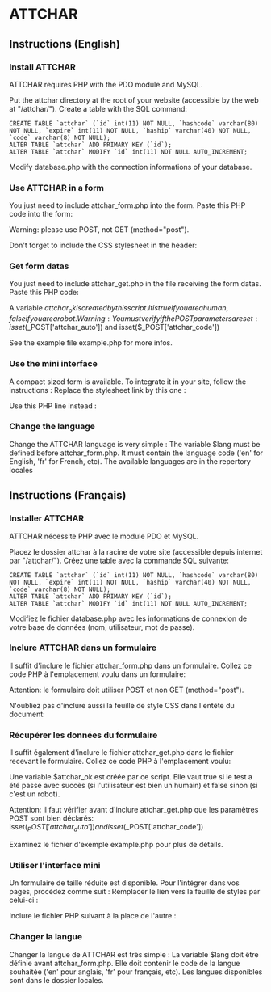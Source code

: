 # ATTCHAR
## Instructions (English)
### Install ATTCHAR
ATTCHAR requires PHP with the PDO module and MySQL.

Put the attchar directory at the root of your website (accessible by the web at "/attchar/").
Create a table with the SQL command:

	CREATE TABLE `attchar` (`id` int(11) NOT NULL, `hashcode` varchar(80) NOT NULL, `expire` int(11) NOT NULL, `haship` varchar(40) NOT NULL, `code` varchar(8) NOT NULL);
	ALTER TABLE `attchar` ADD PRIMARY KEY (`id`);
	ALTER TABLE `attchar` MODIFY `id` int(11) NOT NULL AUTO_INCREMENT;

Modify database.php with the connection informations of your database.

### Use ATTCHAR in a form
You just need to include attchar_form.php into the form.
Paste this PHP code into the form:
	<?php include($_SERVER['DOCUMENT_ROOT'].'/attchar/attchar_form.php'); ?>

Warning: please use POST, not GET (method="post").

Don't forget to include the CSS stylesheet in the header:
	<link rel="stylesheet" href="/attchar/attchar.css" />

### Get form datas
You just need to include attchar_get.php in the file receiving the form datas.
Paste this PHP code:
	<?php include($_SERVER['DOCUMENT_ROOT'].'/attchar/attchar_get.php'); ?>

A variable $attchar_ok is created by this script.
It is true if you are a human, false if you are a robot.
Warning: You must verify if the POST parameters are set:
	isset($_POST['attchar_auto']) and isset($_POST['attchar_code'])

See the example file example.php for more infos.

### Use the mini interface
A compact sized form is available. To integrate it in your site, follow the instructions :
Replace the stylesheet link by this one :
	<link rel="stylesheet" href="/attchar/attchar_mini.css" />

Use this PHP line instead :
	<?php include($_SERVER['DOCUMENT_ROOT'].'/attchar/attchar_mini_form.php'); ?>

### Change the language
Change the ATTCHAR language is very simple :
The variable $lang must be defined before attchar_form.php. It must contain the language code ('en' for English, 'fr' for French, etc).
The available languages are in the repertory locales

## Instructions (Français)
### Installer ATTCHAR
ATTCHAR nécessite PHP avec le module PDO et MySQL.

Placez le dossier attchar à la racine de votre site (accessible depuis internet par "/attchar/").
Créez une table avec la commande SQL suivante:

	CREATE TABLE `attchar` (`id` int(11) NOT NULL, `hashcode` varchar(80) NOT NULL, `expire` int(11) NOT NULL, `haship` varchar(40) NOT NULL, `code` varchar(8) NOT NULL);
	ALTER TABLE `attchar` ADD PRIMARY KEY (`id`);
	ALTER TABLE `attchar` MODIFY `id` int(11) NOT NULL AUTO_INCREMENT;

Modifiez le fichier database.php avec les informations de connexion de votre base de données (nom, utilisateur, mot de passe).

### Inclure ATTCHAR dans un formulaire
Il suffit d'inclure le fichier attchar_form.php dans un formulaire.
Collez ce code PHP à l'emplacement voulu dans un formulaire:
	<?php include($_SERVER['DOCUMENT_ROOT'].'/attchar/attchar_form.php'); ?>

Attention: le formulaire doit utiliser POST et non GET (method="post").

N'oubliez pas d'inclure aussi la feuille de style CSS dans l'entête du document:
	<link rel="stylesheet" href="/attchar/attchar.css" />

### Récupérer les données du formulaire
Il suffit également d'inclure le fichier attchar_get.php dans le fichier recevant le formulaire.
Collez ce code PHP à l'emplacement voulu:
	<?php include($_SERVER['DOCUMENT_ROOT'].'/attchar/attchar_get.php'); ?>

Une variable $attchar_ok est créée par ce script.
Elle vaut true si le test a été passé avec succès (si l'utilisateur est bien un humain) et false sinon (si c'est un robot).

Attention: il faut vérifier avant d'inclure attchar_get.php que les paramètres POST sont bien déclarés:
	isset($_POST['attchar_auto']) and isset($_POST['attchar_code'])

Examinez le fichier d'exemple example.php pour plus de détails.

### Utiliser l'interface mini
Un formulaire de taille réduite est disponible. Pour l'intégrer dans vos pages, procédez comme suit :
Remplacer le lien vers la feuille de styles par celui-ci :
	<link rel="stylesheet" href="/attchar/attchar_mini.css" />

Inclure le fichier PHP suivant à la place de l'autre :
	<?php include($_SERVER['DOCUMENT_ROOT'].'/attchar/attchar_mini_form.php'); ?>

### Changer la langue
Changer la langue de ATTCHAR est très simple :
La variable $lang doit être définie avant attchar_form.php. Elle doit contenir le code de la langue souhaitée ('en' pour anglais, 'fr' pour français, etc).
Les langues disponibles sont dans le dossier locales.
